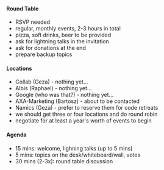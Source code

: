 #### Round Table

* RSVP needed
* regular, monthly events, 2-3 hours in total
* pizza, soft drinks, beer to be provided
* ask for lightning talks in the invitation
* ask for donations at the end
* prepare backup topics

#### Locations

* Collab (Geza) - nothing yet...
* Albis (Raphael) - nothing yet...
* Google (who was that?) - nothing yet...
* AXA-Marketing (Bartosz) - about to be contacted
* Namics (Geza) - prefer to reserve them for code retreats
* we should get three or four locations and do round robin
* negotiate for at least a year's worth of events to begin

#### Agenda

* 15 mins: welcome, lighning talks (up to 5 mins)
* 5 mins: topics on the desk/whiteboard/wall, votes
* 30 mins (2-3x): round table discussion

